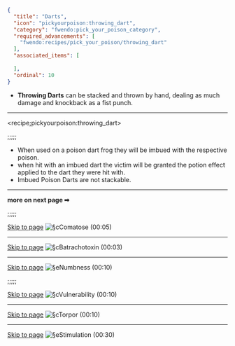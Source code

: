 ```json
{
  "title": "Darts",
  "icon": "pickyourpoison:throwing_dart",
  "category": "fwendo:pick_your_poison_category",
  "required_advancements": [
    "fwendo:recipes/pick_your_poison/throwing_dart"
  ],
  "associated_items": [
    
  ],
  "ordinal": 10
}
```
- **Throwing Darts** can be stacked and thrown by hand, dealing as much damage and knockback as a fist punch.

---

<recipe;pickyourpoison:throwing_dart>

;;;;;

- When used on a poison dart frog they will be imbued with the respective poison.
 - when hit with an imbued dart the victim will be granted the potion effect applied to the dart they were hit with.
 - Imbued Poison Darts are not stackable.

---

**more on next page ➡**

;;;;;

[Skip to page](^fwendo:pick_your_poison/blue)
![§cComatose (00:05)](fwendo:book_assets/blue_frog_box.png)

---

[Skip to page](^fwendo:pick_your_poison/golden)
![§cBatrachotoxin (00:03)](fwendo:book_assets/golden_frog_box.png)

---

[Skip to page](^fwendo:pick_your_poison/green)
![§eNumbness (00:10)](fwendo:book_assets/green_frog_box.png)

;;;;;

[Skip to page](^fwendo:pick_your_poison/orange)
![§cVulnerability (00:10)](fwendo:book_assets/orange_frog_box.png)

---

[Skip to page](^fwendo:pick_your_poison/crimson)
![§cTorpor (00:10)](fwendo:book_assets/crimson_frog_box.png)

---

[Skip to page](^fwendo:pick_your_poison/red)
![§eStimulation (00:30)](fwendo:book_assets/red_frog_box.png)
